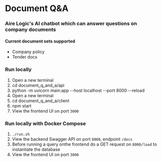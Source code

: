 # Document Q&A

### Aire Logic's AI chatbot which can answer questions on company documents

#### Current document sets supported
* Company policy
* Tender docs

### Run locally
1. Open a new terminal
1. cd document_q_and_a/api
1. python -m uvicorn main:app --host localhost --port 8000 --reload
1. Open a new terminal
1. cd document_q_and_a/client
1. npm start
1. View the frontend UI on port `3000`

### Run locally with Docker Compose
1. `./run.sh`
1. View the backend Swagger API on port `8000`, endpoint `/docs`
1. Before running a query onthe frontend do a GET request on `8000/load` to instantiate the database
1. View the frontend UI on port `3000`
